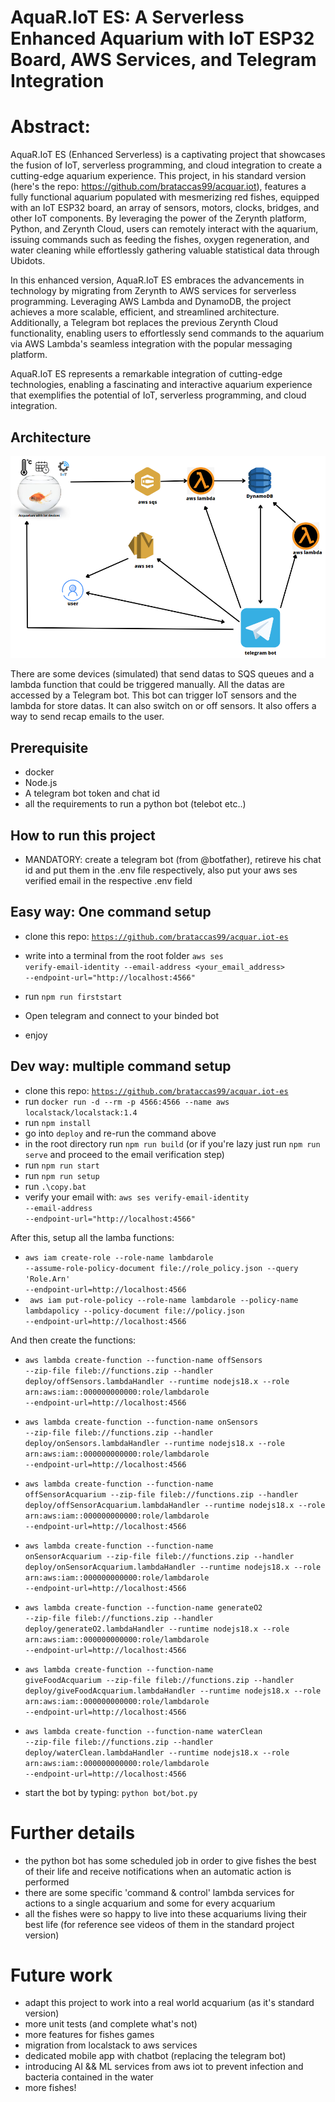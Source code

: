 # AquaR.IoT ES: A Serverless Enhanced Aquarium with IoT ESP32 Board, AWS Services, and Telegram Integration

# Abstract:
AquaR.IoT ES (Enhanced Serverless) is a captivating project that showcases the fusion of IoT, serverless programming, and cloud integration to create a cutting-edge aquarium experience. This project, in his standard version (here's the repo: <url>https://github.com/brataccas99/acquar.iot</url>), features a fully functional aquarium populated with mesmerizing red fishes, equipped with an IoT ESP32 board, an array of sensors, motors, clocks, bridges, and other IoT components. By leveraging the power of the Zerynth platform, Python, and Zerynth Cloud, users can remotely interact with the aquarium, issuing commands such as feeding the fishes, oxygen regeneration, and water cleaning while effortlessly gathering valuable statistical data through Ubidots.

In this enhanced version, AquaR.IoT ES embraces the advancements in technology by migrating from Zerynth to AWS services for serverless programming. Leveraging AWS Lambda and DynamoDB, the project achieves a more scalable, efficient, and streamlined architecture. Additionally, a Telegram bot replaces the previous Zerynth Cloud functionality, enabling users to effortlessly send commands to the aquarium via AWS Lambda's seamless integration with the popular messaging platform.

AquaR.IoT ES represents a remarkable integration of cutting-edge technologies, enabling a fascinating and interactive aquarium experience that exemplifies the potential of IoT, serverless programming, and cloud integration.

## Architecture

![arch](./images/arch.png)

There are some devices (simulated) that send datas to SQS queues and a lambda function that could be triggered manually. All the datas are accessed by a Telegram bot. This bot can trigger IoT sensors and the lambda for store datas. It can also switch on or off sensors. It also offers a way to send recap emails to the user.

## Prerequisite
- docker
- Node.js
- A telegram bot token and chat id
- all the requirements to run a python bot (telebot etc..)

## How to run this project

- MANDATORY: create a telegram bot (from @botfather), retireve his chat id and put them in the .env file respectively, also put your aws ses verified email in the respective .env field

## Easy way: One command setup

- clone this repo: <code>https://github.com/brataccas99/acquar.iot-es</code>

- write into a terminal from the root folder <code>aws ses verify-email-identity --email-address <your_email_address> --endpoint-url="http://localhost:4566"</code>

- run <code>npm run firststart</code>

- Open telegram and connect to your binded bot

- enjoy

## Dev way: multiple command setup

- clone this repo: <code>https://github.com/brataccas99/acquar.iot-es</code>
- run <code>docker run -d --rm -p 4566:4566 --name aws localstack/localstack:1.4</code>
- run <code>npm install</code>
- go into <code>deploy</code> and re-run the command above
- in the root directory run <code>npm run build</code> (or if you're lazy just run <code>npm run serve</code> and proceed to the email verification step)
- run <code>npm run start</code>
- run <code>npm run setup</code>
- run <code>.\copy.bat</code>
- verify your email with: <code>aws ses verify-email-identity --email-address <your-email> --endpoint-url="http://localhost:4566"</code>

After this, setup all the lamba functions:

- <code>aws iam create-role --role-name lambdarole --assume-role-policy-document file://role_policy.json --query 'Role.Arn' --endpoint-url=http://localhost:4566</code>
- <code> aws iam put-role-policy --role-name lambdarole --policy-name lambdapolicy --policy-document file://policy.json --endpoint-url=http://localhost:4566</code> 

And then create the functions:

- <code>aws lambda create-function --function-name offSensors --zip-file fileb://functions.zip --handler deploy/offSensors.lambdaHandler --runtime nodejs18.x --role arn:aws:iam::000000000000:role/lambdarole --endpoint-url=http://localhost:4566</code>

- <code>aws lambda create-function --function-name onSensors --zip-file fileb://functions.zip --handler deploy/onSensors.lambdaHandler --runtime nodejs18.x --role arn:aws:iam::000000000000:role/lambdarole --endpoint-url=http://localhost:4566</code>
  
- <code>aws lambda create-function --function-name offSensorAcquarium --zip-file fileb://functions.zip --handler deploy/offSensorAcquarium.lambdaHandler --runtime nodejs18.x --role arn:aws:iam::000000000000:role/lambdarole --endpoint-url=http://localhost:4566</code>

- <code>aws lambda create-function --function-name onSensorAcquarium --zip-file fileb://functions.zip --handler deploy/onSensorAcquarium.lambdaHandler --runtime nodejs18.x --role arn:aws:iam::000000000000:role/lambdarole --endpoint-url=http://localhost:4566</code>

- <code>aws lambda create-function --function-name generateO2 --zip-file fileb://functions.zip --handler deploy/generateO2.lambdaHandler --runtime nodejs18.x --role arn:aws:iam::000000000000:role/lambdarole --endpoint-url=http://localhost:4566</code>

- <code>aws lambda create-function --function-name giveFoodAcquarium --zip-file fileb://functions.zip --handler deploy/giveFoodAcquarium.lambdaHandler --runtime nodejs18.x --role arn:aws:iam::000000000000:role/lambdarole --endpoint-url=http://localhost:4566</code>

- <code>aws lambda create-function --function-name waterClean --zip-file fileb://functions.zip --handler deploy/waterClean.lambdaHandler --runtime nodejs18.x --role arn:aws:iam::000000000000:role/lambdarole --endpoint-url=http://localhost:4566</code>

- start the bot by typing: <code>python bot/bot.py</code>

# Further details

- the python bot has some scheduled job in order to give fishes the best of their life and receive notifications when an automatic action is performed 
- there are some specific 'command & control' lambda services for actions to a single acquarium and some for every acquarium
- all the fishes were so happy to live into these acquariums living their best life (for reference see videos of them in the standard project version)

# Future work

- adapt this project to work into a real world acquarium (as it's standard version)
- more unit tests (and complete what's not)
- more features for fishes games
- migration from localstack to aws services
- dedicated mobile app with chatbot (replacing the telegram bot)
- introducing AI && ML services from aws iot to prevent infection and bacteria contained in the water
- more fishes!  
